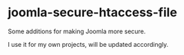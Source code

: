 # joomla-secure-htaccess-file

Some additions for making Joomla more secure.

I use it for my own projects, will be updated accordingly.
